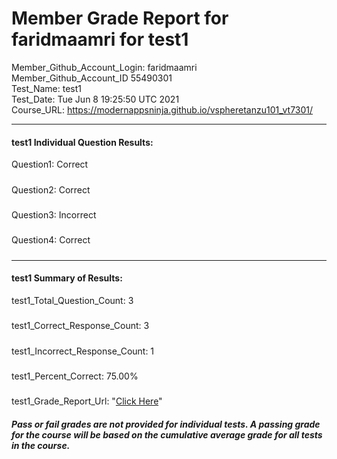 # Member Grade Report for faridmaamri for test1  
   
Member_Github_Account_Login: faridmaamri  
Member_Github_Account_ID 55490301  
Test_Name: test1  
Test_Date: Tue Jun  8 19:25:50 UTC 2021  
Course_URL: https://modernappsninja.github.io/vspheretanzu101_vt7301/  
   
---  
#### test1 Individual Question Results:  
Question1: Correct  
#####  
Question2: Correct  
#####  
Question3: Incorrect  
#####  
Question4: Correct  
#####  
---  
#### test1 Summary of Results:  
test1_Total_Question_Count: 3  
#####  
test1_Correct_Response_Count: 3  
#####  
test1_Incorrect_Response_Count: 1  
#####  
test1_Percent_Correct: 75.00%  
#####  
test1_Grade_Report_Url: "[Click Here](https://github.com/modernappsninjas/faridmaamri/blob/main/static/userdata/courses/vspheretanzu101_vt7301/grade_report.pr1111.test1.md)"
##### Pass or fail grades are not provided for individual tests. A passing grade for the course will be based on the cumulative average grade for all tests in the course.  

